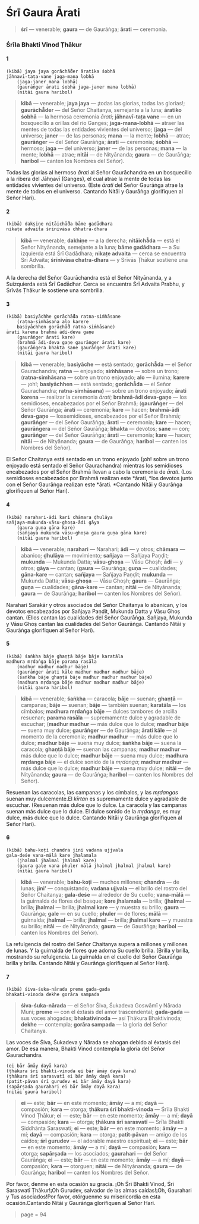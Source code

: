 # Śrī Gaura Ārati

> **śrī** — venerable; **gaura** — de Gaurāṅga; **ārati** — ceremonia.

### Śrīla Bhakti Vinod Ṭhākur

#### 1

    (kibā) jaya jaya gorāchā̐der āratika śobhā
    jāhnavī-taṭa-vane jaga-mana lobhā
        (jaga-janer mana lobhā)
        (gaurāṅger ārati śobhā jaga-janer mana lobhā)
        (nitāi gaura haribol)

> **kibā** — venerable; **jaya jaya** — ¡todas las glorias, todas las glorias!; **gaurāchā̐der** — del Señor Chaitanya, semejante a la luna; **āratiko śobhā** — la hermosa ceremonia *ārati*; **jāhnavī-taṭa vane** — en un bosquecillo a orillas del río Ganges; **jaga-mana-lobhā** — atraer las mentes de todas las entidades vivientes del universo; (**jaga** — del universo; **janer** — de las personas; **mana** — la mente; **lobhā** — atrae; **gaurāṅger** — del Señor Gaurāṅga; **ārati** — ceremonia; **śobhā** — hermoso; **jaga** — del universo; **janer** — de las personas; **mana** — la mente; **lobhā** — atrae; **nitāi** — de Nityānanda; **gaura** — de Gaurāṅga; **haribol** — canten los Nombres del Señor).

Todas las glorias al hermoso *ārati* al Señor Gaurāchandra en un bosquecillo a la ribera del Jāhṇavī (Ganges), el cual atrae la mente de todas las entidades vivientes del universo. (Este *ārati* del Señor Gaurāṅga atrae la mente de todos en el universo. Cantando Nitāi y Gaurāṅga glorifiquen al Señor Hari).

#### 2

    (kibā) dakṣiṇe nitāichā̐da bāme gadādhara
    nikaṭe advaita śrīnivāsa chhatra-dhara

> **kibā** — venerable; **dakhiṇe** — a la derecha; **nitāichā̐da** — está el Señor Nityānanda, semejante a la luna; **bāme gadādhara** — a Su izquierda está Śrī Gadādhara; **nikaṭe advaita** — cerca se encuentra Srī Advaita; **śrīnivāsa chatra-dhara** — y Srīvās Ṭhākur sostiene una sombrilla.

A la derecha del Señor Gaurāchandra está el Señor Nityānanda, y a Suizquierda está Śrī Gadādhar. Cerca se encuentra Śrī Advaita Prabhu, y Śrīvās Ṭhākur le sostiene una sombrilla.

#### 3

    (kibā) basiyāchhe gorāchā̐da ratna-siṁhāsane
        (ratna-simhāsana alo karere
        basiyāchhen gorāchā̐d ratna-siṁhāsane)
    ārati karena brahmā ādi-deva gaṇe
        (gaurāṅger ārati kare)
        (brahmā ādi-deva gaṇe gaurāṅger ārati kare)
        (gaurāṅgera bhakta sane gaurāṅger ārati kare)
        (nitāi gaura haribol)

> **kibā** — venerable; **basiyāche** — está sentado; **gorāchā̐da** — el Señor Gaurachandra; **ratna** — enjoyado; **siṁhāsane** — sobre un trono; (**ratna-simhāsana** — sobre un trono enjoyado; **alo** — ilumina; **karere** — ¡oh!; **basiyāchhen** — está sentado; **gorāchā̐da** — el Señor Gaurachandra; **ratna-simhāsana)** — sobre un trono enjoyado; **ārati korena** — realizar la ceremonia *ārati*; **brahmā-ādi deva-gaṇe** — los semidioses, encabezados por el Señor Brahmā; (**gaurāṅger** — del Señor Gaurāṅga; **ārati** — ceremonia; **kare** — hacen; **brahmā-ādi deva-gaṇe** — lossemidioses, encabezados por el Señor Brahmā; **gaurāṅger** — del Señor Gaurāṅga; **ārati** — ceremonia; **kare** — hacen; **gaurāṅgera** — del Señor Gaurāṅga; **bhakta** — devotos; **sane** — con; **gaurāṅger** — del Señor Gaurāṅga; **ārati** — ceremonia; **kare** — hacen; **nitāi** — de Nityānanda; **gaura** — de Gaurāṅga; **haribol** — canten los Nombres del Señor).

El Señor Chaitanya está sentado en un trono enjoyado (¡oh! sobre un trono enjoyado está sentado el Señor Gaurachandra) mientras los semidioses encabezados por el Señor Brahmā llevan a cabo la ceremonia de *ārati*. (Los semidioses encabezados por Brahmā realizan este *ārati, *los devotos junto con el Señor Gaurāṅga realizan este *ārati. *Cantando Nitāi y Gaurāṅga glorifiquen al Señor Hari).

#### 4

    (kibā) narahari-ādi kari chāmara ḍhulāya
    sañjaya-mukunda-vāsu-ghoṣa-ādi gāya
        (gaura guṇa gāna kare)
        (sañjaya mukunda vāsu-ghoṣa gaura guṇa gāna kare)
        (nitāi gaura haribol)

> **kibā** — venerable; **narahari** — Narahari; **ādi** — y otros; **chāmara** — abanico; **ḍhulāya** — movimiento; **sañjaya** — Sañjaya Paṇḍit; **mukunda** — Mukunda Datta; **vāsu-ghoṣa** — Vāsu Ghoṣh; **ādi** — y otros; **gāya** — cantan; (**gaura** — Gaurāṅga; **guṇa** — cualidades; **gāna-kare** — cantan; **sañjaya** — Sañjaya Paṇḍit; **mukunda** — Mukunda Datta; **vāsu-ghoṣa** — Vāsu Ghoṣh; **gaura** — Gaurāṅga; **guṇa** — cualidades; **gāna-kare** — cantan; **nitāi** — de Nityānanda; **gaura** — de Gaurāṅga; **haribol** — canten los Nombres del Señor).

Narahari Sarakār y otros asociados del Señor Chaitanya lo abanican, y los devotos encabezados por Sañjaya Paṇḍit, Mukunda Datta y Vāsu Ghoṣ cantan. (Ellos cantan las cualidades del Señor Gaurāṅga. Sañjaya, Mukunda y Vāsu Ghoṣ cantan las cualidades del Señor Gaurāṅga. Cantando Nitāi y Gaurāṅga glorifiquen al Señor Hari).

#### 5

    (kibā) śaṅkha bāje ghaṇṭā bāje bāje karatāla
    madhura mṛdaṅga bāje parama rasāla
        (madhur madhur madhur bāje)
        (gaurāṅger ārati kāle madhur madhur madhur bāje)
        (śaṅkha bāje ghaṇṭā bāje madhur madhur madhur bāje)
        (madhura mṛdanga bāje madhur madhur madhur bāje)
        (nitāi gaura haribol)

> **kibā** — venerable; **śaṅkha** — caracola; **bāje** — suenan; **ghaṇṭā** — campanas; **bāje** — suenan; **bāje** — también suenan; **karatāla** — los címbalos; **madhura mṛdaṅga bāje** — dulces tambores de arcilla resuenan; **parama rasāla** — supremamente dulce y agradable de escuchar; (**madhur madhur** — más dulce que lo dulce; **madhur bāje** — suena muy dulce; **gaurāṅger** — de Gaurāṅga; **ārati kāle** — al momento de la ceremonia; **madhur madhur** — más dulce que lo dulce; **madhur bāje** — suena muy dulce; **śaṅkha bāje** — suena la caracola; **ghaṇṭā bāje** — suenan las campanas; **madhur madhur** — más dulce que lo dulce; **madhur bāje** — suena muy dulce; **madhura mṛdanga bāje** — el dulce sonido de la *mṛdanga*; **madhur madhur** — más dulce que lo dulce; **madhur bāje** — suena muy dulce; **nitāi** — de Nityānanda; **gaura** — de Gaurāṅga; **haribol** — canten los Nombres del Señor).

Resuenan las caracolas, las campanas y los címbalos, y las *mṛdangas* suenan muy dulcemente.El *kīrtan* es supremamente dulce y agradable de escuchar. (Resuenan más dulce que lo dulce. La caracola y las campanas suenan más dulce que lo dulce. El dulce sonido de la *mṛdanga*, es muy dulce, más dulce que lo dulce. Cantando Nitāi y Gaurāṅga glorifiquen al Señor Hari).

#### 6

    (kibā) bahu-koṭi chandra jini vadana ujjvala
    gala-deśe vana-mālā kare jhalamala
        (jhalmal jhalmal jhalmal kare)
        (gaura gale vana phuler mālā jhalmal jhalmal jhalmal kare)
        (nitāi gaura haribol)

> **kibā** — venerable; **bahu-koṭi** — muchos millones; **chandra** — de lunas; **jini’** — conquistando; **vadana ujjvala** — el brillo del rostro del Señor Chaitanya; **gala-deśe** — alrededor de Su cuello; **vana-mālā** — la guirnalda de flores del bosque; **kore jhalamala** — brilla; (**jhalmal** — brilla; **jhalmal** — brilla; **jhalmal kare** — y muestra su brillo; **gaura** — Gaurāṅga; **gale** — en su cuello; **phuler** — de flores; **mālā** — guirnalda; **jhalmal** — brilla; **jhalmal** — brilla; **jhalmal kare** — y muestra su brillo; **nitāi** — de Nityānanda; **gaura** — de Gaurāṅga; **haribol** — canten los Nombres del Señor).

La refulgencia del rostro del Señor Chaitanya supera a millones y millones de lunas. Y la guirnalda de flores que adorna Su cuello brilla. (Brilla y brilla, mostrando su refulgencia. La guirnalda en el cuello del Señor Gaurāṅga brilla y brilla. Cantando Nitāi y Gaurāṅga glorifiquen al Señor Hari).

#### 7

    (kibā) śiva-śuka-nārada preme gada-gada
    bhakati-vinoda dekhe gorāra sampada

> **śiva-śuka-nārada** — el Señor Śiva, Śukadeva Goswāmī y Nārada Muni; **preme** — con el éxtasis del amor trascendental; **gada-gada** — sus voces ahogadas; **bhakativinoda** — así Ṭhākura Bhaktivinoda; **dekhe** — contempla; **gorāra sampada** — la gloria del Señor Chaitanya.

Las voces de Śiva, Śukadeva y Nārada se ahogan debido al éxtasis del amor. De esa manera, Bhakti Vinod contempla la gloria del Señor Gaurachandra.

    (ei bār āmāy dayā kara)
    (ṭhākura śrī bhakti-vinoda ei bār āmāy dayā kara)
    (ṭhākura śrī sarasvatī ei bār āmāy dayā kara)
    (patit-pāvan śrī gurudev ei bār āmāy dayā kara)
    (sapārṣada gaurahari ei bār āmāy dayā kara)
    (nitāi gaura haribol)

> **ei** — este; **bār** — en este momento; **āmāy** — a mí; **dayā** — compasión; **kara** — otorga; **ṭhākura śrī bhakti-vinoda** — Śrīla Bhakti Vinod Ṭhākur; **ei** — este; **bār** — en este momento; **āmāy** — a mí; **dayā** — compasión; **kara** — otorga; **ṭhākura śrī sarasvatī** — Śrīla Bhakti Siddhānta Saraswatī; **ei** — este; **bār** — en este momento; **āmāy** — a mí; **dayā** — compasión; **kara** — otorga; **patit-pāvan** — amigo de los caídos; **śrī gurudev** — el adorable maestro espiritual; **ei** — este; **bār** — en este momento; **āmāy** — a mí; **dayā** — compasión; **kara** — otorga; **sapārṣada** — los asociados; **gaurahari** — del Señor Gaurāṅga; **ei** — este; **bār** — en este momento; **āmāy** — a mí; **dayā** — compasión; **kara** — otorguen; **nitāi** — de Nityānanda; **gaura** — de Gaurāṅga; **haribol** — canten los Nombres del Señor.

Por favor, denme en esta ocasión su gracia. ¡Oh Śrī Bhakti Vinod, Śrī Saraswatī Ṭhākur!¡Oh Gurudev, salvador de las almas caídas!¡Oh, Gaurahari y Tus asociados!Por favor, otórguenme su misericordia en esta ocasión.Cantando Nitāi y Gaurāṅga glorifiquen al Señor Hari.


> page = 94
